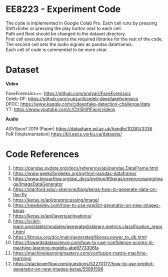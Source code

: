# EE8223 - Experiment Code
The code is implemented in Google Colab Pro. Each cell runs by pressing Shift+Enter or pressing the play button next to each cell.  
Path and Root should be changed to the dataset directory.  
First cell executes and imports the required libraries for the rest of the code.  
The second cell sets the audio signals as pandas dataframes.  
Each cell of code is commented to be more clear.

# Dataset
**Video**  

FaceForensics++: https://github.com/ondyari/FaceForensics  
Celeb-DF: https://github.com/yuezunli/celeb-deepfakeforensics  
DFDC: https://www.kaggle.com/c/deepfake-detection-challenge/data  
YT: https://www.youtube.com/c/CtrlShiftFace/videos  

**Audio**  

ASVSpoof 2019 (Paper) https://datashare.ed.ac.uk/handle/10283/3336  
FoR (Implementation) https://bil.eecs.yorku.ca/datasets/  

# Code References  
1. https://pandas.pydata.org/docs/reference/api/pandas.DataFrame.html  
2. https://www.geeksforgeeks.org/python-pandas-dataframe/  
3. https://www.tensorflow.org/api_docs/python/tf/keras/preprocessing/image/ImageDataGenerator  
4. https://stanford.edu/~shervine/blog/keras-how-to-generate-data-on-the-fly  
5. https://keras.io/api/preprocessing/image/  
6. https://newbedev.com/how-to-use-predict-generator-on-new-images-keras  
7. https://keras.io/api/layers/activations/  
8. https://scikit-learn.org/stable/modules/generated/sklearn.metrics.classification_report.html  
9. https://librosa.org/doc/main/generated/librosa.power_to_db.html  
10. https://towardsdatascience.com/how-to-use-confidence-scores-in-machine-learning-models-abe9773306fa  
11. https://machinelearningmastery.com/confusion-matrix-machine-learning/  
12. https://stackoverflow.com/questions/52270177/how-to-use-predict-generator-on-new-images-keras/55991598


